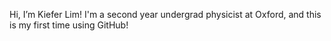 Hi, I’m Kiefer Lim! I'm a second year undergrad physicist at Oxford, and this is my first time using GitHub!

<!---
Kiefer-Lim/Kiefer-Lim is a ✨ special ✨ repository because its `README.md` (this file) appears on your GitHub profile.
You can click the Preview link to take a look at your changes.
--->
